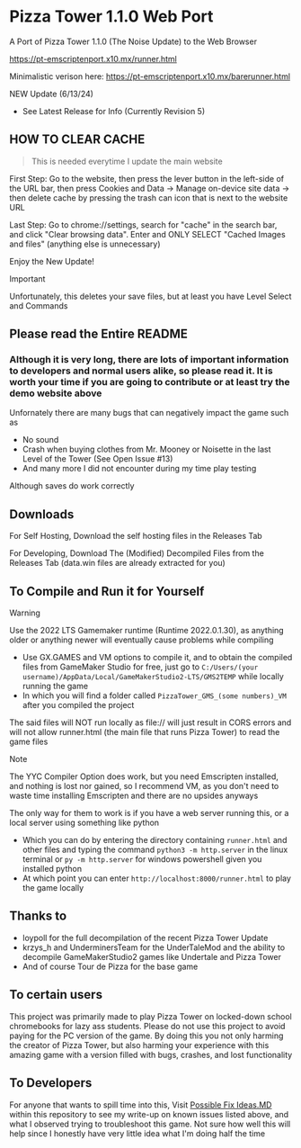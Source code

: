# Pizza Tower 1.1.0 Web Port

A Port of Pizza Tower 1.1.0 (The Noise Update) to the Web Browser

https://pt-emscriptenport.x10.mx/runner.html

Minimalistic verison here: https://pt-emscriptenport.x10.mx/barerunner.html

NEW Update (6/13/24)
- See Latest Release for Info (Currently Revision 5)

## HOW TO CLEAR CACHE
> This is needed everytime I update the main website


First Step: Go to the website, then press the lever button in the left-side of the URL bar, then press Cookies and Data
-> Manage on-device site data -> then delete cache by pressing the trash can icon that is next to the website URL

Last Step: Go to chrome://settings, search for "cache" in the search bar, and click "Clear browsing data".
Enter and ONLY SELECT "Cached Images and files" (anything else is unnecessary)

Enjoy the New Update!

> [!IMPORTANT]
> Unfortunately, this deletes your save files, but at least you have Level Select and Commands

## Please read the Entire README
### Although it is very long, there are lots of important information to developers and normal users alike, so please read it. It is worth your time if you are going to contribute or at least try the demo website above

Unfornately there are many bugs that can negatively impact the game such as
- No sound
- Crash when buying clothes from Mr. Mooney or Noisette in the last Level of the Tower (See Open Issue #13)
- And many more I did not encounter during my time play testing

Although saves do work correctly

## Downloads

For Self Hosting, Download the self hosting files in the Releases Tab

For Developing, Download The (Modified) Decompiled Files from the Releases Tab (data.win files are already extracted for you)

## To Compile and Run it for Yourself

> [!WARNING]
> Use the 2022 LTS Gamemaker runtime (Runtime 2022.0.1.30), as anything older or anything newer will eventually cause problems while compiling

- Use GX.GAMES and VM options to compile it, and to obtain the compiled files from GameMaker Studio for free, just go to ```C:/Users/(your username)/AppData/Local/GameMakerStudio2-LTS/GMS2TEMP``` while locally running the game
- In which you will find a folder called ```PizzaTower_GMS_(some numbers)_VM``` after you compiled the project

The said files will NOT run locally as file:// will just result in CORS errors and will not allow runner.html (the main file that runs Pizza Tower) to read the game files

> [!NOTE]
> The YYC Compiler Option does work, but you need Emscripten installed, and nothing is lost nor gained, so I recommend VM, as you don't need to waste time installing Emscripten and there are no upsides anyways

The only way for them to work is if you have a web server running this, or a local server using something like python
- Which you can do by entering the directory containing ```runner.html``` and other files and typing the command ```python3 -m http.server``` in the linux terminal or ```py -m http.server``` for windows powershell given you installed python
- At which point you can enter ```http://localhost:8000/runner.html``` to play the game locally

## Thanks to
- loypoll for the full decompilation of the recent Pizza Tower Update
- krzys_h and UnderminersTeam for the UnderTaleMod and the ability to decompile GameMakerStudio2 games like Undertale and Pizza Tower
- And of course Tour de Pizza for the base game

## To certain users
This project was primarily made to play Pizza Tower on locked-down school chromebooks for lazy ass students. Please do not use this project to avoid paying for the PC version of the game. By doing this you not only harming the creator of Pizza Tower, but also harming your experience with this amazing game with a version filled with bugs, crashes, and lost functionality

## To Developers
For anyone that wants to spill time into this, Visit [Possible Fix Ideas.MD](https://github.com/burnedpopcorn/Pizza-Tower-1.1.0-Web-Port/blob/main/Possible%20Fix%20Ideas.md) within this repository to see my write-up on known issues listed above, and what I observed trying to troubleshoot this game. Not sure how well this will help since
I honestly have very little idea what I'm doing half the time
